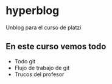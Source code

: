 # hyperblog
Unblog para el curso de platzi


## En este curso vemos todo
* Todo git
* Flujo de trabajo de git
* Trucos del profesor
